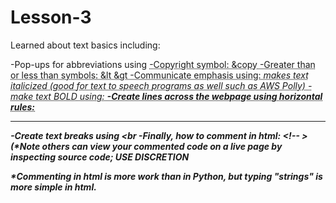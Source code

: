 # Lesson-3

Learned about text basics including:

-Pop-ups for abbreviations using <abbr title="">
-Copyright symbol: &copy
-Greater than or less than symbols: &lt &gt
-Communicate emphasis using: <em> makes text italicized (good for text to speech programs as well such as AWS Polly)
-make text BOLD using: <strong>
-Create lines across the webpage using horizontal rules: <hr>
-Create text breaks using <br
-Finally, how to comment in html: <!-- > (*Note others can view your commented code on a live page by inspecting source code; USE DISCRETION

*Commenting in html is more work than in Python, but typing "strings" is more simple in html.
